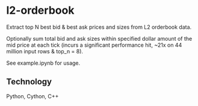 # l2-orderbook

Extract top N best bid & best ask prices and sizes from L2 orderbook data. 

Optionally sum total bid and ask sizes within specified dollar amount of the mid price at each tick (incurs a significant performance hit, ~21x on 44 million input rows & top_n = 8). 

See example.ipynb for usage.

## Technology

Python, Cython, C++
